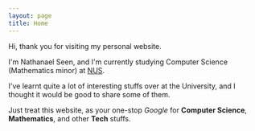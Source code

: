 ```yaml
---
layout: page
title: Home
---
```


Hi, thank you for visiting my personal website.

I'm Nathanael Seen, and I'm currently studying Computer Science (Mathematics minor) at [NUS](http://www.nus.edu.sg/).

I've learnt quite a lot of interesting stuffs over at the University, and I thought it would be good to share some of
them.

Just treat this website, as your one-stop _Google_ for **Computer Science**, **Mathematics**, and other
**Tech** stuffs.
